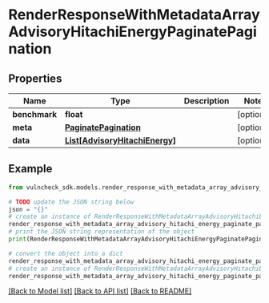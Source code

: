 # RenderResponseWithMetadataArrayAdvisoryHitachiEnergyPaginatePagination


## Properties

Name | Type | Description | Notes
------------ | ------------- | ------------- | -------------
**benchmark** | **float** |  | [optional] 
**meta** | [**PaginatePagination**](PaginatePagination.md) |  | [optional] 
**data** | [**List[AdvisoryHitachiEnergy]**](AdvisoryHitachiEnergy.md) |  | [optional] 

## Example

```python
from vulncheck_sdk.models.render_response_with_metadata_array_advisory_hitachi_energy_paginate_pagination import RenderResponseWithMetadataArrayAdvisoryHitachiEnergyPaginatePagination

# TODO update the JSON string below
json = "{}"
# create an instance of RenderResponseWithMetadataArrayAdvisoryHitachiEnergyPaginatePagination from a JSON string
render_response_with_metadata_array_advisory_hitachi_energy_paginate_pagination_instance = RenderResponseWithMetadataArrayAdvisoryHitachiEnergyPaginatePagination.from_json(json)
# print the JSON string representation of the object
print(RenderResponseWithMetadataArrayAdvisoryHitachiEnergyPaginatePagination.to_json())

# convert the object into a dict
render_response_with_metadata_array_advisory_hitachi_energy_paginate_pagination_dict = render_response_with_metadata_array_advisory_hitachi_energy_paginate_pagination_instance.to_dict()
# create an instance of RenderResponseWithMetadataArrayAdvisoryHitachiEnergyPaginatePagination from a dict
render_response_with_metadata_array_advisory_hitachi_energy_paginate_pagination_from_dict = RenderResponseWithMetadataArrayAdvisoryHitachiEnergyPaginatePagination.from_dict(render_response_with_metadata_array_advisory_hitachi_energy_paginate_pagination_dict)
```
[[Back to Model list]](../README.md#documentation-for-models) [[Back to API list]](../README.md#documentation-for-api-endpoints) [[Back to README]](../README.md)


